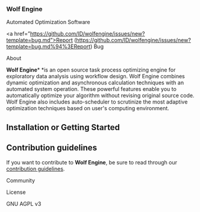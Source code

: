 <h3 align=”center”>Wolf Engine</h3>
<p align=”center”>
   Automated Optimization Software
   <br>

   <a href=”https://github.com/ID/wolfengine/issues/new?template=bug.md”>Report (https://github.com/ID/wolfengine/issues/new?template=bug.md%94%3EReport) Bug</a>

About

**Wolf Engine*** *is an open source task process optimizing engine for exploratory data analysis using workflow design. 
Wolf Engine combines dynamic optimization and asynchronous calculation techniques with an automated system operation. These powerful features enable you to automatically optimize  your algorithm without revising original source code.  Wolf Engine also includes auto-scheduler to scrutinize the most adaptive optimization techniques based on  user's computing environment.  

## Installation or Getting Started



## Contribution guidelines

If you want to contribute to **Wolf Engine**, be sure to read through our [contribution guidelines](contribution.md). 

Community



License

GNU AGPL v3 

